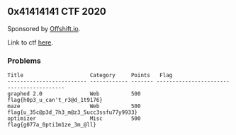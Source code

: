 
## 0x41414141 CTF 2020

Sponsored by [Offshift.io](https://www.offshift.io/). 

Link to ctf [here](https://ctfd.offshift.io/).

### Problems

```
Title                     Category     Points   Flag
------------------------- ------------ ------- -----------------------------------------
graphed 2.0               Web          500     flag{h0p3_u_can't_r3@d_1t9176}
maze                      Web          500     flag{u_35c@p3d_7h3_m@z3_5ucc3ssfu77y9933}
optimizer                 Misc         500     flag{g077a_0pti1m1ze_3m_@ll}
```

